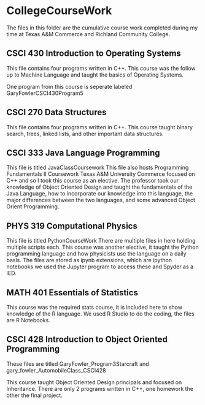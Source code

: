 # CollegeCourseWork

The files in this folder are the cumulative course work completed during my time at
Texas A&M Commerce and Richland Community College.


## CSCI 430 Introduction to Operating Systems

This file contains four programs written in C++.
This course was the follow up to Machine Language and taught the basics of Operating Systems.

One program from this course is seperate labeled GaryFowlerCSCI430Program5


## CSCI 270 Data Structures

This file contains four programs written in C++.
This course taught binary search, trees, linked lists, and other important data structures.


## CSCI 333 Java Language Programming

This file is titled JavaClassCoursework
This file also hosts Programming Fundamentals II Coursework
Texas A&M University Commerce focused on C++ and so I took this course as an elective.
The professor took our knowledge of Object Oriented Design and taught the fundamentals of the Java
Language, how to incorporate our knowledge into this language, the major differences between the two
languages, and some advanced Object Orient Programming.


## PHYS 319 Computational Physics

This file is titled PythonCourseWork
There are multiple files in here holding multiple scripts each.
This course was another elective, it taught the Python programming language and how physicists use the language
on a daily basis.
The files are stored as ipynb extensions, which are ipython notebooks we used the Jupyter program to access these
and Spyder as a IED.


## MATH 401 Essentials of Statistics

This course was the required stats course, it is included here to show knowledge of the R language.
We used R Studio to do the coding, the files are R Notebooks.


## CSCI 428 Introduction to Object Oriented Programming

These files are titled GaryFowler_Program3Starcraft and
gary_fowler_AutomobileClass_CSCI428

This course taught Object Oriented Design principals and focused on Inheritance.
There are only 2 programs written in C++, one homework the other the final project.